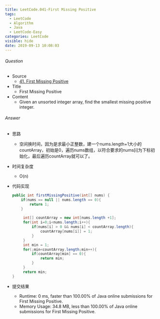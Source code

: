```yaml
---
title: LeetCode.041-First Missing Positive
tags:
  - LeetCode
  - Algorithm
  - Java
  - LeetCode-Easy
categories: LeetCode
visible: hide
date: 2019-09-13 10:08:03
---
```

###### Question
- Source
	- [41. First Missing Positive](https://leetcode.com/problems/first-missing-positive/) 
- Title
	- First Missing Positive 
- Content
	- Given an unsorted integer array, find the smallest missing positive integer. 
<!--more-->

###### Answer
- 思路
	- 空间换时间，因为是求最小正整数，建一个nums.length+1大小的countArray，初始是0，遍历nums数组，以符合要求的nums[i]为下标初始化，最后遍历countArray就可以了。
- 时间复杂度
	- O(n) 	
- 代码实现

	```Java
	public int firstMissingPositive(int[] nums) {
        if(nums == null || nums.length == 0){
            return 1;
        }
         
         int[] countArray = new int[nums.length +1];
         for(int i=0;i<nums.length;i++){
             if(nums[i] > 0 && nums[i] < countArray.length){
                 countArray[nums[i]] = 1;
             }
         }
         int min = 1;
         for(;min<countArray.length;min++){
             if(countArray[min] == 0){
                 return min;
             }
         }
         return min;
    }
	```
- 提交结果
	- Runtime: 0 ms, faster than 100.00% of Java online submissions for First Missing Positive.
	- Memory Usage: 34.8 MB, less than 100.00% of Java online submissions for First Missing Positive. 
